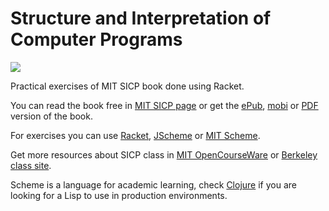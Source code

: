 Structure and Interpretation of Computer Programs
=================================================

<img src="http://mitpress.mit.edu/sicp/graphics/main-banner.gif"/>


Practical exercises of MIT SICP book done using Racket.

You can read the book free in [MIT SICP
page](http://mitpress.mit.edu/sicp/) or get the
[ePub](https://github.com/downloads/ieure/sicp/sicp.epub),
[mobi](https://github.com/twcamper/sicp-kindle/raw/master/sicp.mobi) or
[PDF](https://github.com/sarabander/sicp-pdf/raw/master/sicp.pdf)
version of the book.

For exercises you can use [Racket](http://racket-lang.org/),
[JScheme](http://jscheme.sourceforge.net/jscheme/main.html) or
[MIT Scheme](http://www.gnu.org/software/mit-scheme/).

Get more resources about SICP class in [MIT
OpenCourseWare](http://ocw.mit.edu/courses/electrical-engineering-and-computer-science/6-001-structure-and-interpretation-of-computer-programs-spring-2005/) or
[Berkeley class site](http://inst.eecs.berkeley.edu/~cs61a/su11/).

Scheme is a language for academic learning, check [Clojure](http://clojure.org/)
if you are looking for a Lisp to use in production environments.
